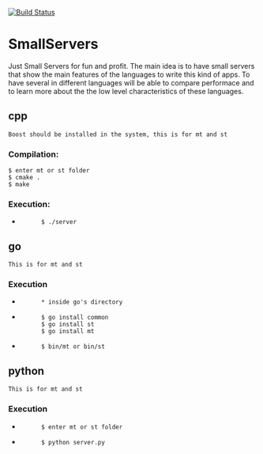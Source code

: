 
[![Build Status](https://travis-ci.org/lalanne/SmallServers.svg?branch=develop)](https://travis-ci.org/lalanne/SmallServers)

# SmallServers
Just Small Servers for fun  and profit. 
The main idea is to have small servers that show the main features of the languages to write this kind 
of apps. To have several in different languages will be able to compare performace and to learn more about 
the the low level characteristics of these languages.

## cpp
    Boost should be installed in the system, this is for mt and st
###     Compilation:
```
$ enter mt or st folder
$ cmake .
$ make
```

###     Execution:
*           $ ./server

## go
    This is for mt and st
###     Execution
*           * inside go's directory
*           $ go install common
            $ go install st
            $ go install mt
*           $ bin/mt or bin/st

## python
    This is for mt and st
###     Execution
*           $ enter mt or st folder
*           $ python server.py
